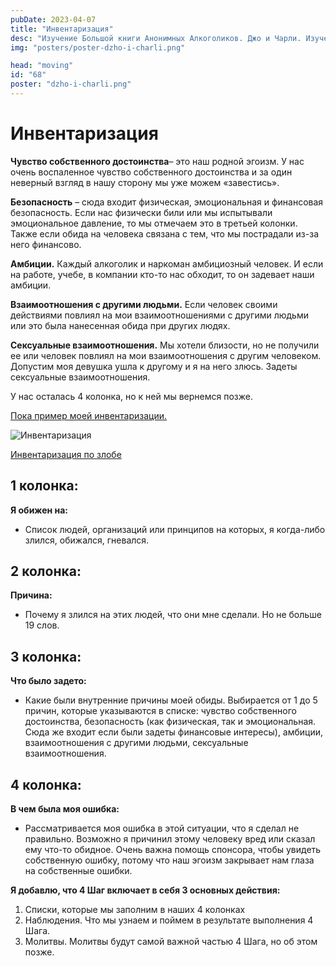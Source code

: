 ```yaml
---
pubDate: 2023-04-07
title: "Инвентаризация"
desc: "Изучение Большой книги Анонимных Алкоголиков. Джо и Чарли. Изучение БК. (067)"
img: "posters/poster-dzho-i-charli.png"

head: "moving"
id: "68"
poster: "dzho-i-charli.png"
---
```


# Инвентаризация

**Чувство собственного достоинства**– это наш родной эгоизм. У нас очень воспаленное чувство собственного достоинства и за один неверный взгляд в нашу сторону мы уже можем «завестись».

**Безопасность** – сюда входит физическая, эмоциональная и финансовая безопасность. Если нас физически били или мы испытывали эмоциональное давление, то мы отмечаем это в третьей колонки. Также если обида на человека связана с тем, что мы пострадали из-за него финансово.

**Амбиции.** Каждый алкоголик и наркоман амбициозный человек. И если на работе, учебе, в компании кто-то нас обходит, то он задевает наши амбиции.

**Взаимоотношения с другими людьми.** Если человек своими действиями повлиял на мои взаимоотношениями с другими людьми или это была нанесенная обида при других людях.

**Сексуальные взаимоотношения.** Мы хотели близости, но не получили ее или человек повлиял на мои взаимоотношения с другим человеком. Допустим моя девушка ушла к другому и я на него злюсь. Задеты сексуальные взаимоотношения.

У нас осталась 4 колонка, но к ней мы вернемся позже.

<u>Пока пример моей инвентаризации.</u>

<picture>
  <source srcset="/in_post/4step-1-small.png" media="(max-width: 800px)">
  <img src="/in_post/4step-1.png" alt="Инвентаризация">
</picture>

<u>Инвентаризация по злобе</u>

## 1 колонка:

**Я обижен на:**

- Список людей, организаций или принципов на которых, я когда-либо злился, обижался, гневался.

## 2 колонка:

**Причина:**

- Почему я злился на этих людей, что они мне сделали. Но не больше 19 слов.

## 3 колонка:

**Что было задето:**

- Какие были внутренние причины моей обиды. Выбирается от 1 до 5 причин, которые указываются в списке: чувство собственного достоинства, безопасность (как физическая, так и эмоциональная. Сюда же входит если были задеты финансовые интересы), амбиции, взаимоотношения с другими людьми, сексуальные взаимоотношения.

## 4 колонка:

**В чем была моя ошибка:**

- Рассматривается моя ошибка в этой ситуации, что я сделал не правильно. Возможно я причинил этому человеку вред или сказал ему что-то обидное. Очень важна помощь спонсора, чтобы увидеть собственную ошибку, потому что наш эгоизм закрывает нам глаза на собственные ошибки.

**Я добавлю, что 4 Шаг включает в себя 3 основных действия:**

1. Списки, которые мы заполним в наших 4 колонках
2. Наблюдения. Что мы узнаем и поймем в результате выполнения 4 Шага.
3. Молитвы. Молитвы будут самой важной частью 4 Шага, но об этом позже.
